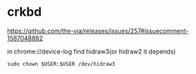 # crkbd


https://github.com/the-via/releases/issues/257#issuecomment-1587048882


in chrome://device-log find hidraw3(or hidraw2 it depends)

```
sudo chown $USER:$USER /dev/hidraw3
```
